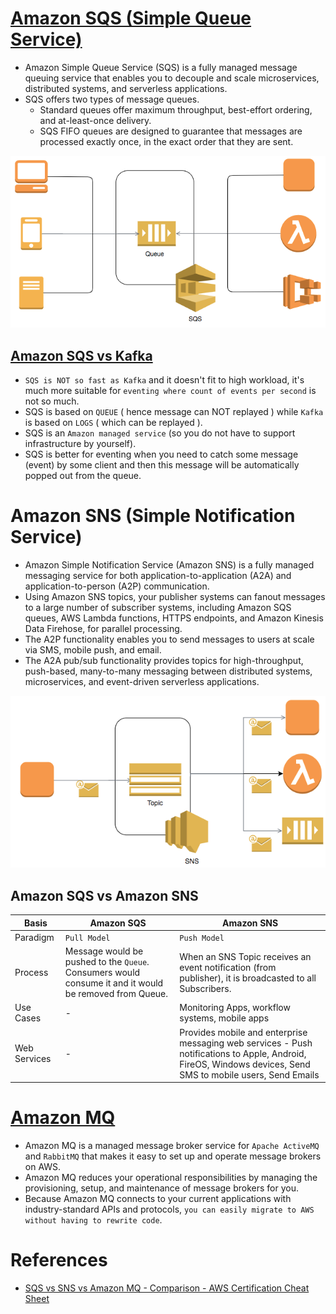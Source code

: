 
# [Amazon SQS (Simple Queue Service)](https://aws.amazon.com/sqs/)

- Amazon Simple Queue Service (SQS) is a fully managed message queuing service that enables you to decouple and scale microservices, distributed systems, and serverless applications.
- SQS offers two types of message queues.
  - Standard queues offer maximum throughput, best-effort ordering, and at-least-once delivery.
  - SQS FIFO queues are designed to guarantee that messages are processed exactly once, in the exact order that they are sent.

![img.png](assests/sqs_img.png)

## [Amazon SQS vs Kafka](https://stackoverflow.com/questions/58970006/are-sqs-and-kafka-same)
- `SQS is NOT so fast as Kafka` and it doesn't fit to high workload, it's much more suitable for `eventing where count of events per second` is not so much.
- SQS is based on `QUEUE` ( hence message can NOT replayed ) while `Kafka` is based on `LOGS` ( which can be replayed ).
- SQS is an `Amazon managed service` (so you do not have to support infrastructure by yourself).
- SQS is better for eventing when you need to catch some message (event) by some client and then this message will be automatically popped out from the queue.

# Amazon SNS (Simple Notification Service)

- Amazon Simple Notification Service (Amazon SNS) is a fully managed messaging service for both application-to-application (A2A) and application-to-person (A2P) communication.
- Using Amazon SNS topics, your publisher systems can fanout messages to a large number of subscriber systems, including Amazon SQS queues, AWS Lambda functions, HTTPS endpoints, and Amazon Kinesis Data Firehose, for parallel processing.
- The A2P functionality enables you to send messages to users at scale via SMS, mobile push, and email.
- The A2A pub/sub functionality provides topics for high-throughput, push-based, many-to-many messaging between distributed systems, microservices, and event-driven serverless applications.

![img.png](assests/sns_img.png)

## Amazon SQS vs Amazon SNS

Basis | Amazon SQS                                                                                             | Amazon SNS                                                                                                                                                   |
------------------------------------|--------------------------------------------------------------------------------------------------------|--------------------------------------------------------------------------------------------------------------------------------------------------------------|
Paradigm | `Pull Model`                                                                                           | `Push Model`                                                                                                                                                 |
Process | Message would be pushed to the `Queue`. Consumers would consume it and it would be removed from Queue. | When an SNS Topic receives an event notification (from publisher), it is broadcasted to all Subscribers.                                                     |
Use Cases | -                                                                                                      | Monitoring Apps, workflow systems, mobile apps                                                                                                               |
Web Services | -                                                                                                      | Provides mobile and enterprise messaging web services - Push notifications to Apple, Android, FireOS, Windows devices, Send SMS to mobile users, Send Emails |

# [Amazon MQ](https://aws.amazon.com/amazon-mq/?amazon-mq.sort-by=item.additionalFields.postDateTime&amazon-mq.sort-order=desc)
- Amazon MQ is a managed message broker service for `Apache ActiveMQ` and `RabbitMQ` that makes it easy to set up and operate message brokers on AWS.
- Amazon MQ reduces your operational responsibilities by managing the provisioning, setup, and maintenance of message brokers for you. 
- Because Amazon MQ connects to your current applications with industry-standard APIs and protocols, `you can easily migrate to AWS without having to rewrite code`.

# References
- [SQS vs SNS vs Amazon MQ - Comparison - AWS Certification Cheat Sheet](https://cloud.in28minutes.com/aws-certification-sqs-vs-sns-vs-amazon-mq)